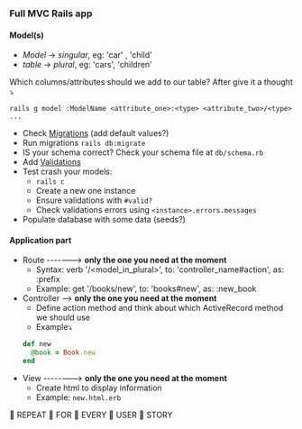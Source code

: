 ### Full MVC Rails app

#### Model(s)

- *Model* -> *singular*, eg: 'car' , 'child'
- *table* -> *plural*,   eg: 'cars', 'children'

Which columns/attributes should we add to our table? After give it a thought ⤵️

`rails g model :ModelName <attribute_one>:<type> <attribute_two>/<type> ...`

- Check [Migrations](https://guides.rubyonrails.org/active_record_migrations.html#generating-migrations) (add default values?)
- Run migrations `rails db:migrate`
- IS your schema correct? Check your schema file at `db/schema.rb`
- Add [Validations](https://guides.rubyonrails.org/active_record_validations.html#validation-helpers)
- Test crash your models:
  - `rails c`
  - Create a new one instance
  - Ensure validations with `#valid?`
  - Check validations errors using `<instance>.errors.messages`
- Populate database with some data (seeds?)

#### Application part

- Route -------> **only the one you need at the moment**
  - Syntax: verb '/<model_in_plural>', to: 'controller_name#action', as: :prefix
  - Example: get '/books/new', to: 'books#new', as: :new_book
- Controller --> **only the one you need at the moment**
  - Define action method and think about which ActiveRecord method we should use
  - Example⤵️
  ```ruby
  def new
    @book = Book.new
  end
  ```
- View --------> **only the one you need at the moment**
  - Create html to display information
  - Example: `new.html.erb`

🔁 REPEAT
🔁 FOR
🔁 EVERY
🔁 USER
🔁 STORY
